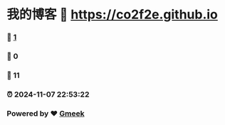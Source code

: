 # 我的博客 :link: https://co2f2e.github.io 
### :page_facing_up: [1](https://co2f2e.github.io/tag.html) 
### :speech_balloon: 0 
### :hibiscus: 11 
### :alarm_clock: 2024-11-07 22:53:22 
### Powered by :heart: [Gmeek](https://github.com/Meekdai/Gmeek)

